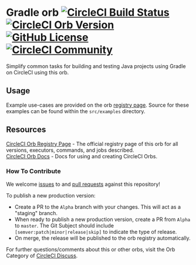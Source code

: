# Gradle orb [![CircleCI Build Status](https://circleci.com/gh/CircleCI-Public/gradle-orb.svg?style=shield "CircleCI Build Status")](https://circleci.com/gh/CircleCI-Public/gradle-orb) [![CircleCI Orb Version](https://badges.circleci.com/orbs/circleci/gradle.svg)](https://circleci.com/orbs/registry/orb/circleci/gradle) [![GitHub License](https://img.shields.io/badge/license-MIT-blue.svg)](https://raw.githubusercontent.com/CircleCI-Public/gradle-orb/master/LICENSE) [![CircleCI Community](https://img.shields.io/badge/community-CircleCI%20Discuss-343434.svg)](https://discuss.circleci.com/c/ecosystem/orbs)

Simplify common tasks for building and testing Java projects using Gradle on CircleCI using this orb.

## Usage

Example use-cases are provided on the orb [registry page](https://circleci.com/orbs/registry/orb/circleci/gradle#usage-examples). Source for these examples can be found within the `src/examples` directory.


## Resources

[CircleCI Orb Registry Page](https://circleci.com/orbs/registry/orb/circleci/gradle) - The official registry page of this orb for all versions, executors, commands, and jobs described.  
[CircleCI Orb Docs](https://circleci.com/docs/2.0/orb-intro/#section=configuration) - Docs for using and creating CircleCI Orbs.  

### How To Contribute

We welcome [issues](https://github.com/CircleCI-Public/gradle-orb/issues) to and [pull requests](https://github.com/CircleCI-Public/gradle-orb/pulls) against this repository!

To publish a new production version:
* Create a PR to the `Alpha` branch with your changes. This will act as a "staging" branch.
* When ready to publish a new production version, create a PR from `Alpha` to `master`. The Git Subject should include `[semver:patch|minor|release|skip]` to indicate the type of release.
* On merge, the release will be published to the orb registry automatically.

For further questions/comments about this or other orbs, visit the Orb Category of [CircleCI Discuss](https://discuss.circleci.com/c/orbs).

